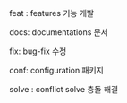 feat : features 기능 개발

docs: documentations 문서

fix: bug-fix 수정

conf: configuration 패키지

solve : conflict solve 충돌 해결